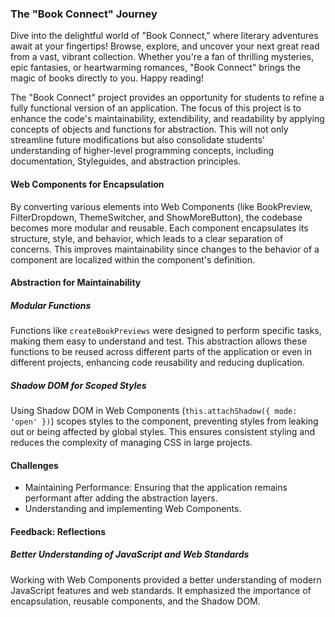 ### The "Book Connect" Journey

Dive into the delightful world of "Book Connect," where literary adventures await at your fingertips! Browse, explore, and uncover your next great read from a vast, vibrant collection. Whether you're a fan of thrilling mysteries, epic fantasies, or heartwarming romances, "Book Connect" brings the magic of books directly to you. Happy reading!

The "Book Connect" project provides an opportunity for students to refine a fully functional version of an application. The focus of this project is to enhance the code's maintainability, extendibility, and readability by applying concepts of objects and functions for abstraction. This will not only streamline future modifications but also consolidate students' understanding of higher-level programming concepts, including documentation, Styleguides, and abstraction principles.

#### Web Components for Encapsulation

By converting various elements into Web Components (like BookPreview, FilterDropdown, ThemeSwitcher, and ShowMoreButton), the codebase becomes more modular and reusable. Each component encapsulates its structure, style, and behavior, which leads to a clear separation of concerns. This improves maintainability since changes to the behavior of a component are localized within the component's definition.

#### Abstraction for Maintainability

##### Modular Functions

Functions like `createBookPreviews` were designed to perform specific tasks, making them easy to understand and test. This abstraction allows these functions to be reused across different parts of the application or even in different projects, enhancing code reusability and reducing duplication.

##### Shadow DOM for Scoped Styles

Using Shadow DOM in Web Components (`this.attachShadow({ mode: 'open' })`) scopes styles to the component, preventing styles from leaking out or being affected by global styles. This ensures consistent styling and reduces the complexity of managing CSS in large projects.

#### Challenges

- Maintaining Performance: Ensuring that the application remains performant after adding the abstraction layers.
- Understanding and implementing Web Components.

#### Feedback: Reflections

##### Better Understanding of JavaScript and Web Standards

Working with Web Components provided a better understanding of modern JavaScript features and web standards. It emphasized the importance of encapsulation, reusable components, and the Shadow DOM.